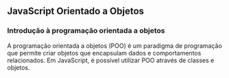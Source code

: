<h2>JavaScript Orientado a Objetos</h2>
<h3>Introdução à programação orientada a objetos</h3>
A programação orientada a objetos (POO) é um paradigma de programação que permite criar objetos que encapsulam dados e comportamentos relacionados. 
Em JavaScript, é possível utilizar POO através de classes e objetos.
